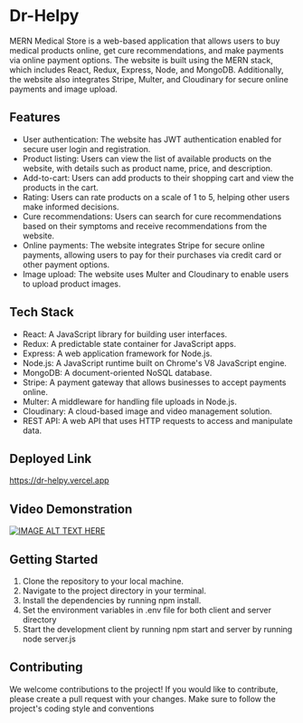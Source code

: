 # Dr-Helpy
MERN Medical Store is a web-based application that allows users to buy medical products online, get cure recommendations, and make payments via online payment options. The website is built using the MERN stack, which includes React, Redux, Express, Node, and MongoDB. Additionally, the website also integrates Stripe, Multer, and Cloudinary for secure online payments and image upload.

## Features
* User authentication: The website has JWT authentication enabled for secure user login and registration.
* Product listing: Users can view the list of available products on the website, with details such as product name, price, and description.
* Add-to-cart: Users can add products to their shopping cart and view the products in the cart.
* Rating: Users can rate products on a scale of 1 to 5, helping other users make informed decisions.
* Cure recommendations: Users can search for cure recommendations based on their symptoms and receive recommendations from the website.
* Online payments: The website integrates Stripe for secure online payments, allowing users to pay for their purchases via credit card or other payment options.
* Image upload: The website uses Multer and Cloudinary to enable users to upload product images.

## Tech Stack
* React: A JavaScript library for building user interfaces.
* Redux: A predictable state container for JavaScript apps.
* Express: A web application framework for Node.js.
* Node.js: A JavaScript runtime built on Chrome's V8 JavaScript engine.
* MongoDB: A document-oriented NoSQL database.
* Stripe: A payment gateway that allows businesses to accept payments online.
* Multer: A middleware for handling file uploads in Node.js.
* Cloudinary: A cloud-based image and video management solution.
* REST API: A web API that uses HTTP requests to access and manipulate data.

## Deployed Link
https://dr-helpy.vercel.app

## Video Demonstration
[![IMAGE ALT TEXT HERE](https://img.youtube.com/vi/0BZUGqwCqcs/0.jpg)]([https://www.youtube.com/watch?v=0BZUGqwCqcs](https://drive.google.com/file/d/183CnZzL6eOKy-AmRPyPOg-5W8qfoWsW9/view?usp=drive_link))

## Getting Started
1. Clone the repository to your local machine.
2. Navigate to the project directory in your terminal.
3. Install the dependencies by running npm install.
4. Set the environment variables in .env file for both client and server directory
5. Start the development client by running npm start and server by running node server.js

## Contributing
We welcome contributions to the project! If you would like to contribute, please create a pull request with your changes. Make sure to follow the project's coding style and conventions
